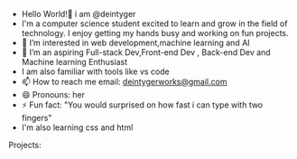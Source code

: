 - Hello World!👋 i am @deintyger
- I'm a computer science student excited to learn and grow in the field of technology. I enjoy getting my hands busy and working on fun projects.
- 👀 I’m interested in web development,machine learning and AI
- 🌱 I’m an aspiring Full-stack Dev,Front-end Dev , Back-end Dev and Machine learning Enthusiast
- I am also familiar with tools like vs code
- 📫 How to reach me email: deintygerworks@gmail.com
- 😄 Pronouns: her
- ⚡ Fun fact: "You would surprised on how fast i can type with two fingers"
- I'm also learning css and html

Projects:



